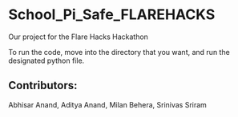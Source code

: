 # School_Pi_Safe_FLAREHACKS
Our project for the Flare Hacks Hackathon


To run the code, move into the directory that you want, and run the designated python file.


## Contributors:
  Abhisar Anand, Aditya Anand, Milan Behera, Srinivas Sriram
